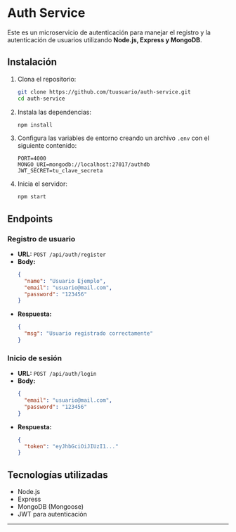 # Auth Service

Este es un microservicio de autenticación para manejar el registro y la autenticación de usuarios utilizando **Node.js, Express y MongoDB**.

## Instalación

1. Clona el repositorio:
   ```sh
   git clone https://github.com/tuusuario/auth-service.git
   cd auth-service
   ```
2. Instala las dependencias:
   ```sh
   npm install
   ```
3. Configura las variables de entorno creando un archivo `.env` con el siguiente contenido:
   ```env
   PORT=4000
   MONGO_URI=mongodb://localhost:27017/authdb
   JWT_SECRET=tu_clave_secreta
   ```
4. Inicia el servidor:
   ```sh
   npm start
   ```

## Endpoints

### Registro de usuario
- **URL:** `POST /api/auth/register`
- **Body:**
  ```json
  {
    "name": "Usuario Ejemplo",
    "email": "usuario@mail.com",
    "password": "123456"
  }
  ```
- **Respuesta:**
  ```json
  {
    "msg": "Usuario registrado correctamente"
  }
  ```

### Inicio de sesión
- **URL:** `POST /api/auth/login`
- **Body:**
  ```json
  {
    "email": "usuario@mail.com",
    "password": "123456"
  }
  ```
- **Respuesta:**
  ```json
  {
    "token": "eyJhbGciOiJIUzI1..."
  }
  ```

## Tecnologías utilizadas
- Node.js
- Express
- MongoDB (Mongoose)
- JWT para autenticación

---

